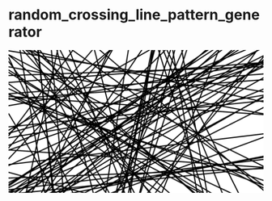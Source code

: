 # random_crossing_line_pattern_generator
![lines](https://github.com/yuki-inaho/random_crossing_line_pattern_generator/blob/main/lines.png)
